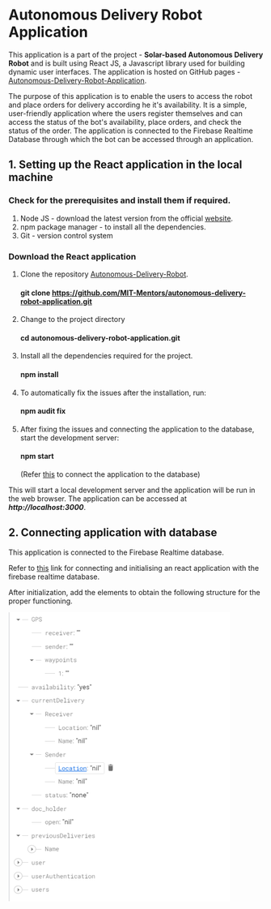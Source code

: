 # Autonomous Delivery Robot Application  

This application is a part of the project - **Solar-based Autonomous Delivery Robot** and is built using React JS, a Javascript library used for building dynamic user interfaces. The application is hosted on GitHub pages - [Autonomous-Delivery-Robot-Application](https://mit-mentors.github.io/autonomous-delivery-robot-application/).

The purpose of this application is to enable the users to access the robot and place orders for delivery according he it's availability. It is a simple, user-friendly application where the users register themselves and can access the status of the bot's availability, place orders, and check the status of the order. The application is connected to the Firebase Realtime Database through which the bot can be accessed through an application.

## 1. Setting up the React application in the local machine

### Check for the prerequisites and install them if required.
1. Node JS - download the latest version from the official [website](https://nodejs.org/en).
2. npm package manager - to install all the dependencies.
3. Git - version control system

### Download the React application
1. Clone the repository [Autonomous-Delivery-Robot](https://github.com/MIT-Mentors/autonomous-delivery-robot-application.git).
    #### git clone https://github.com/MIT-Mentors/autonomous-delivery-robot-application.git
    
2. Change to the project directory 
    #### cd autonomous-delivery-robot-application.git

3. Install all the dependencies required for the project.
    #### npm install

4. To automatically fix the issues after the installation, run:
    #### npm audit fix

5. After fixing the issues and connecting the application to the database, start the development server:
    #### npm start
    
    (Refer [this](https://github.com/MIT-Mentors/autonomous-delivery-robot-application#2-connecting-application-with-database) to connect the application to the database)
    
This will start a local development server and the application will be run in the web browser. The application can be accessed at ***http://localhost:3000***.


## 2. Connecting application with database

This application is connected to the Firebase Realtime database.

Refer to [this](https://www.makeuseof.com/react-app-firebase-connect/) link for connecting and initialising an react application with the firebase realtime database.

After initialization, add the elements to obtain the following structure for the proper functioning.

![Alt Firebase Realtime Database](https://github.com/MIT-Mentors/autonomous-delivery-robot-application/blob/main/src/Photos/Readme-firebase.png)



   
